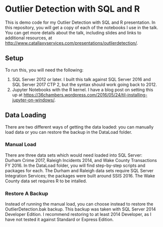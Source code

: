 # Outlier Detection with SQL and R
This is demo code for my Outlier Detection with SQL and R presentation.  In this repository, you will get a copy of each of the notebooks I use in the talk.  You can get more details about the talk, including slides and links to additional resources, at http://www.catallaxyservices.com/presentations/outlierdetection/.

## Setup
To run this, you will need the following:
1. SQL Server 2012 or later.  I built this talk against SQL Server 2016 and SQL Server 2017 CTP 2, but the syntax should work going back to 2012.
2. Jupyter Notebooks with the R kernel.  I have a blog post on setting this up at https://36chambers.wordpress.com/2016/05/24/til-installing-jupyter-on-windows/.

## Data Loading
There are two different ways of getting the data loaded:  you can manually load data or you can restore the backup in the DataLoad folder.

### Manual Load
There are three data sets which would need loaded into SQL Server:  Durham Crime 2017, Raleigh Incidents 2014, and Wake County Transactions FY 2016.  In the DataLoad folder, you will find step-by-step scripts and packages for each.  The Durham and Raleigh data sets require SQL Server Integration Services; the packages were built around SSIS 2016.  The Wake County data set requires R to be intalled.

### Restore A Backup
Instead of running the manual load, you can choose instead to restore the OutlierDetection.bak backup.  This backup was taken with SQL Server 2014 Developer Edition.  I recommend restoring to at least 2014 Developer, as I have not tested it against Standard or Express Edition.
